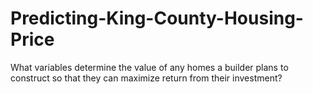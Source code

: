 # Predicting-King-County-Housing-Price
What variables determine the value of any homes a builder plans to construct so that they can maximize return from their investment?
